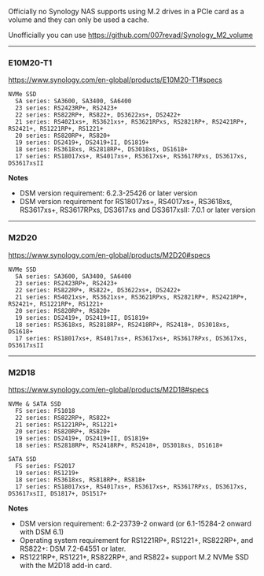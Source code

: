 Officially no Synology NAS supports using M.2 drives in a PCIe card as a volume and they can only be used a cache.

Unofficially you can use https://github.com/007revad/Synology_M2_volume 


***

### E10M20-T1

https://www.synology.com/en-global/products/E10M20-T1#specs

```
NVMe SSD
  SA series: SA3600, SA3400, SA6400
  23 series: RS2423RP+, RS2423+
  22 series: RS822RP+, RS822+, DS3622xs+, DS2422+
  21 series: RS4021xs+, RS3621xs+, RS3621RPxs, RS2821RP+, RS2421RP+, RS2421+, RS1221RP+, RS1221+
  20 series: RS820RP+, RS820+
  19 series: DS2419+, DS2419+II, DS1819+
  18 series: RS3618xs, RS2818RP+, DS3018xs, DS1618+
  17 series: RS18017xs+, RS4017xs+, RS3617xs+, RS3617RPxs, DS3617xs, DS3617xsII
```

**Notes**
- DSM version requirement: 6.2.3-25426 or later version
- DSM version requirement for RS18017xs+, RS4017xs+, RS3618xs, RS3617xs+, RS3617RPxs, DS3617xs and DS3617xsII: 7.0.1 or later version


***

### M2D20

https://www.synology.com/en-global/products/M2D20#specs
```
NVMe SSD
  SA series: SA3600, SA3400, SA6400
  23 series: RS2423RP+, RS2423+
  22 series: RS822RP+, RS822+, DS3622xs+, DS2422+
  21 series: RS4021xs+, RS3621xs+, RS3621RPxs, RS2821RP+, RS2421RP+, RS2421+, RS1221RP+, RS1221+
  20 series: RS820RP+, RS820+
  19 series: DS2419+, DS2419+II, DS1819+
  18 series: RS3618xs, RS2818RP+, RS2418RP+, RS2418+, DS3018xs, DS1618+
  17 series: RS18017xs+, RS4017xs+, RS3617xs+, RS3617RPxs, DS3617xs, DS3617xsII
```


***

### M2D18

https://www.synology.com/en-global/products/M2D18#specs

```
NVMe & SATA SSD
  FS series: FS1018
  22 series: RS822RP+, RS822+
  21 series: RS1221RP+, RS1221+
  20 series: RS820RP+, RS820+
  19 series: DS2419+, DS2419+II, DS1819+
  18 series: RS2818RP+, RS2418RP+, RS2418+, DS3018xs, DS1618+
```

```
SATA SSD
  FS series: FS2017
  19 series: RS1219+
  18 series: RS3618xs, RS818RP+, RS818+
  17 series: RS18017xs+, RS4017xs+, RS3617xs+, RS3617RPxs, DS3617xs, DS3617xsII, DS1817+, DS1517+
```

**Notes**
- DSM version requirement: 6.2-23739-2 onward (or 6.1-15284-2 onward with DSM 6.1)
- Operating system requirement for RS1221RP+, RS1221+, RS822RP+, and RS822+: DSM 7.2-64551 or later.
- RS1221RP+, RS1221+, RS822RP+, and RS822+ support M.2 NVMe SSD with the M2D18 add-in card.
